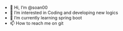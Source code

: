 - 👋 Hi, I’m @soan00
- 👀 I’m interested in Coding  and developing new logics
- 🌱 I’m currently learning spring boot
- 📫 How to reach me on git

<!---
soan00/soan00 is a ✨ special ✨ repository because its `README.md` (this file) appears on your GitHub profile.
You can click the Preview link to take a look at your changes.
--->
